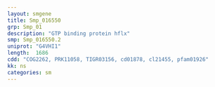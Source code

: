 ```yaml
---
layout: smgene
title: Smp_016550
grp: Smp_01
description: "GTP binding protein hflx"
smp: Smp_016550.2
uniprot: "G4VHI1"
length:  1686
cdd: "COG2262, PRK11058, TIGR03156, cd01878, cl21455, pfam01926"
kk: ns
categories: sm
---
```


